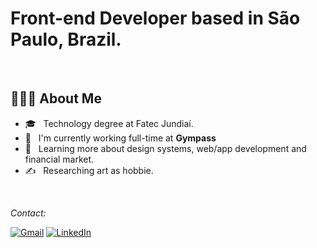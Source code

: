 <h1> Front-end Developer based in São Paulo, Brazil. </br>
</h1>
</br>
<h2> 👨🏻‍💻 About Me </h2>

- 🎓 &nbsp; Technology degree at Fatec Jundiaí.
- 💼 &nbsp; I'm currently working full-time at **Gympass**
- 🌱 &nbsp; Learning more about design systems, web/app development and financial market.
- ✍️ &nbsp; Researching art as hobbie.

<br/>

<i>Contact:</i><br>

[![Gmail](https://img.shields.io/badge/-GMAIL-D14836?style=for-the-badge&logo=gmail&logoColor=white)](mailto:sugiyamaho@gmail.com)
[![LinkedIn](https://img.shields.io/badge/-LINKEDIN-0077B5?style=for-the-badge&logo=linkedin&logoColor=white)](https://www.linkedin.com/in/henrique-sugiyama/)
